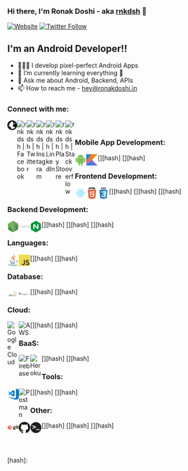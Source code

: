 ### Hi there, I'm Ronak Doshi - aka [rnkdsh][website] 👋

[![Website](https://img.shields.io/website?label=ronakdoshi.in&style=for-the-badge&url=https%3A%2F%2Fronakdoshi.in)](https://ronakdoshi.in)
[![Twitter Follow](https://img.shields.io/twitter/follow/rnkdsh?color=1DA1F2&logo=twitter&style=for-the-badge)](https://twitter.com/intent/follow?original_referer=https%3A%2F%2Fgithub.com%2Frnkdsh&screen_name=rnkdsh)

## I'm an Android Developer!!

- 👨🏻‍💻 I develop pixel-perfect Android Apps
- 🌱 I’m currently learning everything 🤣
- 💬 Ask me about Android, Backend, APIs
- 📫 How to reach me - hey@ronakdoshi.in

### Connect with me:

[<img align="left" alt="ronakdoshi.in" width="22px" src="https://raw.githubusercontent.com/iconic/open-iconic/master/svg/globe.svg" />][website]
[<img align="left" alt="rnkdsh | Facebook" width="22px" src="https://cdn.jsdelivr.net/npm/simple-icons@v3/icons/facebook.svg" />][facebook]
[<img align="left" alt="rnkdsh | Twitter" width="22px" src="https://cdn.jsdelivr.net/npm/simple-icons@v3/icons/twitter.svg" />][twitter]
[<img align="left" alt="rnkdsh | Instagram" width="22px" src="https://cdn.jsdelivr.net/npm/simple-icons@v3/icons/instagram.svg" />][instagram]
[<img align="left" alt="rnkdsh | LinkedIn" width="22px" src="https://cdn.jsdelivr.net/npm/simple-icons@v3/icons/linkedin.svg" />][linkedin]
[<img align="left" alt="rnkdsh | Play Store" width="22px" src="https://cdn.jsdelivr.net/npm/simple-icons@v3/icons/googleplay.svg" />][playstore]
[<img align="left" alt="rnkdsh | Stackoverflow" width="22px" src="https://cdn.jsdelivr.net/npm/simple-icons@v3/icons/stackoverflow.svg" />][stackoverflow]

<br />

### Mobile App Development:
[<img align="left" alt="React" width="26px" src="https://raw.githubusercontent.com/github/explore/80688e429a7d4ef2fca1e82350fe8e3517d3494d/topics/android/android.png" />][hash]
[<img align="left" alt="Kotlin" width="26px" src="https://raw.githubusercontent.com/github/explore/80688e429a7d4ef2fca1e82350fe8e3517d3494d/topics/kotlin/kotlin.png" />][hash]

### Frontend Development:
[<img align="left" alt="React" width="26px" src="https://raw.githubusercontent.com/github/explore/80688e429a7d4ef2fca1e82350fe8e3517d3494d/topics/react/react.png" />][hash]
[<img align="left" alt="HTML5" width="26px" src="https://raw.githubusercontent.com/github/explore/80688e429a7d4ef2fca1e82350fe8e3517d3494d/topics/html/html.png" />][hash]
[<img align="left" alt="CSS3" width="26px" src="https://raw.githubusercontent.com/github/explore/80688e429a7d4ef2fca1e82350fe8e3517d3494d/topics/css/css.png" />][hash]

### Backend Development:
[<img align="left" alt="Node.js" width="26px" src="https://raw.githubusercontent.com/github/explore/80688e429a7d4ef2fca1e82350fe8e3517d3494d/topics/nodejs/nodejs.png" />][hash]
[<img align="left" alt="Express.js" width="26px" src="https://raw.githubusercontent.com/github/explore/80688e429a7d4ef2fca1e82350fe8e3517d3494d/topics/express/express.png" />][hash]
[<img align="left" alt="NGINX" width="26px" src="https://raw.githubusercontent.com/github/explore/85cceaeeaf993ca35664dc37ea24f9237fbbfc14/topics/nginx/nginx.png" />][hash]

### Languages:
[<img align="left" alt="Java" width="26px" src="https://raw.githubusercontent.com/github/explore/80688e429a7d4ef2fca1e82350fe8e3517d3494d/topics/java/java.png" />][hash]
[<img align="left" alt="JavaScript" width="26px" src="https://raw.githubusercontent.com/github/explore/80688e429a7d4ef2fca1e82350fe8e3517d3494d/topics/javascript/javascript.png" />][hash]

### Database:
[<img align="left" alt="MySQL" width="26px" src="https://raw.githubusercontent.com/github/explore/80688e429a7d4ef2fca1e82350fe8e3517d3494d/topics/mysql/mysql.png" />][hash]
[<img align="left" alt="MongoDB" width="26px" src="https://raw.githubusercontent.com/github/explore/80688e429a7d4ef2fca1e82350fe8e3517d3494d/topics/mongodb/mongodb.png" />][hash]

### Cloud:
[<img align="left" alt="Google Cloud" width="26px" src="https://www.vectorlogo.zone/logos/google_cloud/google_cloud-icon.svg" />][hash]
[<img align="left" alt="AWS" width="26px" src="https://devicon.dev/devicon.git/icons/amazonwebservices/amazonwebservices-original-wordmark.svg" />][hash]

### BaaS:
[<img align="left" alt="Firebase" width="26px" src="https://www.vectorlogo.zone/logos/firebase/firebase-icon.svg" />][hash]
[<img align="left" alt="Heroku" width="26px" src="https://www.vectorlogo.zone/logos/heroku/heroku-icon.svg" />][hash]

### Tools:
[<img align="left" alt="Visual Studio Code" width="26px" src="https://raw.githubusercontent.com/github/explore/80688e429a7d4ef2fca1e82350fe8e3517d3494d/topics/visual-studio-code/visual-studio-code.png" />][hash]
[<img align="left" alt="Postman" width="26px" src="https://www.vectorlogo.zone/logos/getpostman/getpostman-icon.svg" />][hash]

### Other:
[<img align="left" alt="Git" width="26px" src="https://raw.githubusercontent.com/github/explore/80688e429a7d4ef2fca1e82350fe8e3517d3494d/topics/git/git.png" />][hash]
[<img align="left" alt="GitHub" width="26px" src="https://raw.githubusercontent.com/github/explore/78df643247d429f6cc873026c0622819ad797942/topics/github/github.png" />][hash]
[<img align="left" alt="Terminal" width="26px" src="https://raw.githubusercontent.com/github/explore/80688e429a7d4ef2fca1e82350fe8e3517d3494d/topics/terminal/terminal.png" />][hash]

<br />
<br />

[website]: https://ronakdoshi.in
[twitter]: https://twitter.com/rnkdsh
[facebook]: https://facebook.com/rnkdsh
[instagram]: https://instagram.com/rnkdsh
[linkedin]: https://linkedin.com/in/rnkdsh
[playstore]: https://play.google.com/store/apps/dev?id=8222220646689899525
[stackoverflow]: https://stackoverflow.com/users/5297799/ronak-doshi
[hash]: 